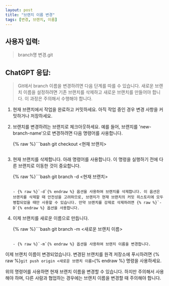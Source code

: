 ```yaml
---
layout: post
title: "브랜치 이름 변경"
tags: [변경, 브랜치, 이름]
---
```


## 사용자 입력:
> branch명 변경.git

## ChatGPT 응답:
> Git에서 branch 이름을 변경하려면 다음 단계를 따를 수 있습니다. 새로운 브랜치 이름을 설정하려면 기존 브랜치를 삭제하고 새로운 브랜치를 만들어야 합니다. 이 과정은 주의해서 수행해야 합니다.

1. 현재 브랜치에서 작업을 완료하고 커밋하세요. 아직 작업 중인 경우 변경 사항을 커밋하거나 저장하세요.

2. 브랜치를 변경하려는 브랜치로 체크아웃하세요. 예를 들어, 브랜치를 'new-branch-name'으로 변경하려면 다음 명령어를 사용합니다.

   {% raw %}```bash
   git checkout <현재 브랜치>
   ```{% endraw %}

3. 현재 브랜치를 삭제합니다. 아래 명령어를 사용합니다. 이 명령을 실행하기 전에 다른 브랜치로 이동한 것이 중요합니다.

   {% raw %}```bash
   git branch -d <현재 브랜치>
   ```{% endraw %}

   - {% raw %}`-d`{% endraw %} 옵션을 사용하여 브랜치를 삭제합니다. 이 옵션은 브랜치를 삭제할 때 안전성을 고려하므로, 브랜치가 현재 브랜치의 커밋 히스토리에 모두 병합되었을 때만 사용할 수 있습니다. 만약 브랜치를 강제로 삭제하려면 {% raw %}`-D`{% endraw %} 옵션을 사용합니다.

4. 이제 브랜치를 새로운 이름으로 만듭니다.

   {% raw %}```bash
   git branch -m <새로운 브랜치 이름>
   ```{% endraw %}

   - {% raw %}`-m`{% endraw %} 옵션을 사용하여 브랜치 이름을 변경합니다.

이제 브랜치 이름이 변경되었습니다. 변경된 브랜치를 원격 저장소에 푸시하려면 {% raw %}`git push origin <새로운 브랜치 이름>`{% endraw %} 명령을 사용하세요.

위의 명령어를 사용하면 현재 브랜치 이름을 변경할 수 있습니다. 하지만 주의해서 사용해야 하며, 다른 사람과 협업하는 경우에는 브랜치 이름을 변경할 때 주의해야 합니다.

